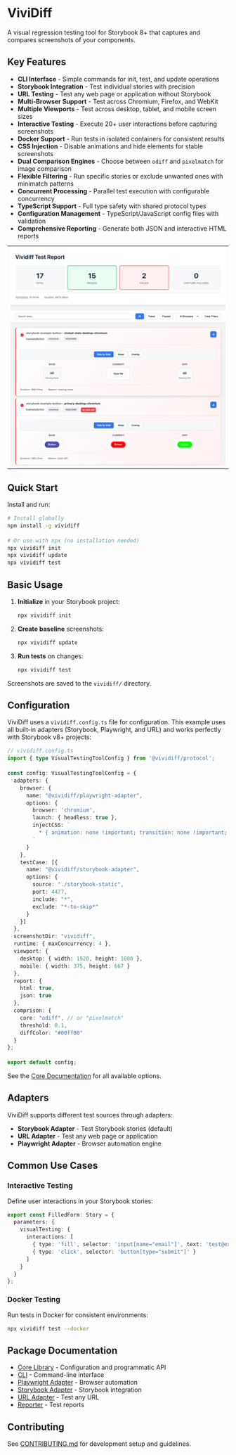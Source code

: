 # ViviDiff

A visual regression testing tool for Storybook 8+ that captures and compares screenshots of your components.

## Key Features

- **CLI Interface** - Simple commands for init, test, and update operations
- **Storybook Integration** - Test individual stories with precision
- **URL Testing** - Test any web page or application without Storybook
- **Multi-Browser Support** - Test across Chromium, Firefox, and WebKit
- **Multiple Viewports** - Test across desktop, tablet, and mobile screen sizes
- **Interactive Testing** - Execute 20+ user interactions before capturing screenshots
- **Docker Support** - Run tests in isolated containers for consistent results
- **CSS Injection** - Disable animations and hide elements for stable screenshots
- **Dual Comparison Engines** - Choose between `odiff` and `pixelmatch` for image comparison
- **Flexible Filtering** - Run specific stories or exclude unwanted ones with minimatch patterns
- **Concurrent Processing** - Parallel test execution with configurable concurrency
- **TypeScript Support** - Full type safety with shared protocol types
- **Configuration Management** - TypeScript/JavaScript config files with validation
- **Comprehensive Reporting** - Generate both JSON and interactive HTML reports

<table align="center">
  <tr>
    <td align="center">
      <img src="./html-report.png" alt="ViviDiff HTML Report Screenshot" width="600" />
    </td>
  </tr>
</table>

## Quick Start

Install and run:

```bash
# Install globally
npm install -g vividiff

# Or use with npx (no installation needed)
npx vividiff init
npx vividiff update
npx vividiff test
```

## Basic Usage

1. **Initialize** in your Storybook project:
   ```bash
   npx vividiff init
   ```

2. **Create baseline** screenshots:
   ```bash
   npx vividiff update
   ```

3. **Run tests** on changes:
   ```bash
   npx vividiff test
   ```

Screenshots are saved to the `vividiff/` directory.

## Configuration

ViviDiff uses a `vividiff.config.ts` file for configuration. This example uses all built-in adapters (Storybook, Playwright, and URL) and works perfectly with Storybook v8+ projects:

```typescript
// vividiff.config.ts
import { type VisualTestingToolConfig } from '@vividiff/protocol';

const config: VisualTestingToolConfig = {
  adapters: {
    browser: {
      name: "@vividiff/playwright-adapter",
      options: { 
        browser: 'chromium',
        launch: { headless: true },
        injectCSS: `
          * { animation: none !important; transition: none !important; }
        `
      }
    },
    testCase: [{
      name: "@vividiff/storybook-adapter",
      options: {
        source: "./storybook-static",
        port: 4477,
        include: "*",
        exclude: "*-to-skip*"
      }
    }]
  },
  screenshotDir: "vividiff",
  runtime: { maxConcurrency: 4 },
  viewport: {
    desktop: { width: 1920, height: 1080 },
    mobile: { width: 375, height: 667 }
  },
  report: {
    html: true,
    json: true
  },
  comprison: {
    core: "odiff", // or "pixelmatch"
    threshold: 0.1,
    diffColor: "#00ff00"
  }
};

export default config;
```

See the [Core Documentation](./packages/core/README.md) for all available options.

## Adapters

ViviDiff supports different test sources through adapters:

- **Storybook Adapter** - Test Storybook stories (default)
- **URL Adapter** - Test any web page or application
- **Playwright Adapter** - Browser automation engine

## Common Use Cases

### Interactive Testing

Define user interactions in your Storybook stories:

```typescript
export const FilledForm: Story = {
  parameters: {
    visualTesting: {
      interactions: [
        { type: 'fill', selector: 'input[name="email"]', text: 'test@example.com' },
        { type: 'click', selector: 'button[type="submit"]' }
      ]
    }
  }
};
```

### Docker Testing

Run tests in Docker for consistent environments:

```bash
npx vividiff test --docker
```

## Package Documentation

- [Core Library](./packages/core/README.md) - Configuration and programmatic API
- [CLI](./packages/cli/README.md) - Command-line interface
- [Playwright Adapter](./packages/playwright-adapter/README.md) - Browser automation
- [Storybook Adapter](./packages/storybook-adapter/README.md) - Storybook integration
- [URL Adapter](./packages/url-adapter/README.md) - Test any URL
- [Reporter](./packages/reporter/README.md) - Test reports

## Contributing

See [CONTRIBUTING.md](./CONTRIBUTING.md) for development setup and guidelines.
